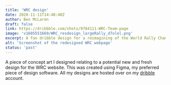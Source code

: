 ```yaml
---
title: 'WRC design'
date: 2020-11-11T14:48:40Z
author: Ben McLaren
draft: false
link: https://dribbble.com/shots/9784111-WRC-Team-page
image: 'v1605551669/WRC_resdesign_largeRally_d7olel.png'
excerpt: A fun dribble design for a reimagining of the World Rally Championship's website.
alt: 'Screenshot of the redesigned WRC webpage'
status: 'past'
---
```


A piece of concept art I designed relating to a potential new and fresh design for the WRC website. This was created using Figma, my preferred piece of design software. All my designs are hosted over on my [dribble](https://dribbble.com/bybenmclaren) account.
